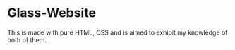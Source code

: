 # Glass-Website
This is made with pure HTML, CSS and is aimed to exhibit my knowledge of both of them. 
